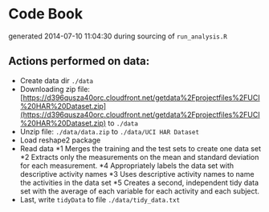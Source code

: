 # Code Book
generated 2014-07-10 11:04:30 during sourcing of `run_analysis.R`

## Actions performed on data:
* Create data dir `./data`
* Downloading zip file: [https://d396qusza40orc.cloudfront.net/getdata%2Fprojectfiles%2FUCI%20HAR%20Dataset.zip](https://d396qusza40orc.cloudfront.net/getdata%2Fprojectfiles%2FUCI%20HAR%20Dataset.zip) to `./data`
* Unzip file: `./data/data.zip` to `./data/UCI HAR Dataset`
* Load reshape2 package
* Read data
*1 Merges the training and the test sets to create one data set
*2 Extracts only the measurements on the mean and standard deviation for each measurement.
*4 Appropriately labels the data set with descriptive activity names
*3 Uses descriptive activity names to name the activities in the data set
*5 Creates a second, independent tidy data set with the average of each variable for each activity and each subject.
* Last, write `tidyData` to file  `./data/tidy_data.txt`
